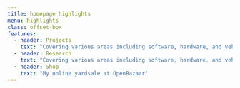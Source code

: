 ```yaml
---
title: homepage highlights
menu: highlights
class: offset-box
features:
  - header: Projects
    text: "Covering various areas including software, hardware, and vehicles"
  - header: Research
    text: "Covering various areas including software, hardware, and vehicles"
  - header: Shop
    text: "My online yardsale at OpenBazaar"
---
```


